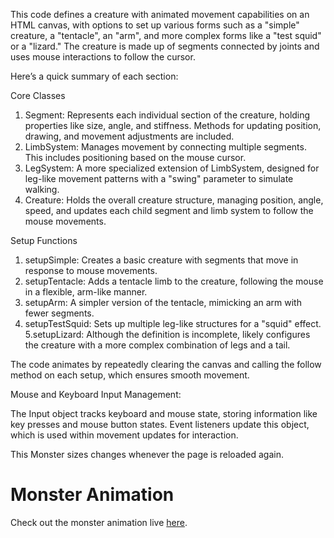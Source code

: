 This code defines a creature with animated movement capabilities on an HTML canvas, with options to set up various forms such as a "simple" creature, a "tentacle", an "arm", and more complex forms like a "test squid" or a "lizard." The creature is made up of segments connected by joints and uses mouse interactions to follow the cursor.

Here’s a quick summary of each section:

Core Classes

1. Segment: Represents each individual section of the creature, holding properties like size, angle, and stiffness. Methods for updating position, drawing, and movement adjustments are included.
2. LimbSystem: Manages movement by connecting multiple segments. This includes positioning based on the mouse cursor.
3. LegSystem: A more specialized extension of LimbSystem, designed for leg-like movement patterns with a "swing" parameter to simulate walking.
4. Creature: Holds the overall creature structure, managing position, angle, speed, and updates each child segment and limb system to follow the mouse movements.
   
Setup Functions

1. setupSimple: Creates a basic creature with segments that move in response to mouse movements.
2. setupTentacle: Adds a tentacle limb to the creature, following the mouse in a flexible, arm-like manner.
3. setupArm: A simpler version of the tentacle, mimicking an arm with fewer segments.
4. setupTestSquid: Sets up multiple leg-like structures for a "squid" effect.
5.setupLizard: Although the definition is incomplete, likely configures the creature with a more complex combination of legs and a tail.

The code animates by repeatedly clearing the canvas and calling the follow method on each setup, which ensures smooth movement.

Mouse and Keyboard Input Management:

The Input object tracks keyboard and mouse state, storing information like key presses and mouse button states. Event listeners update this object, which is used within movement updates for interaction.

This Monster sizes changes whenever the page is reloaded again.

# Monster Animation

Check out the monster animation live [here](https://somyashri7.github.io/Weird-Monster/).
